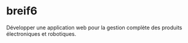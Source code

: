 # breif6
Développer une application web pour la gestion complète des produits électroniques et robotiques.
